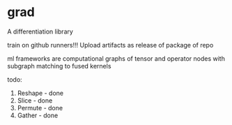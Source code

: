 # grad
A differentiation library

train on github runners!!! Upload artifacts as release of package of repo

ml frameworks are computational graphs of tensor and operator nodes with
subgraph matching to fused kernels

todo:
1. Reshape - done
2. Slice - done
3. Permute - done
4. Gather - done
